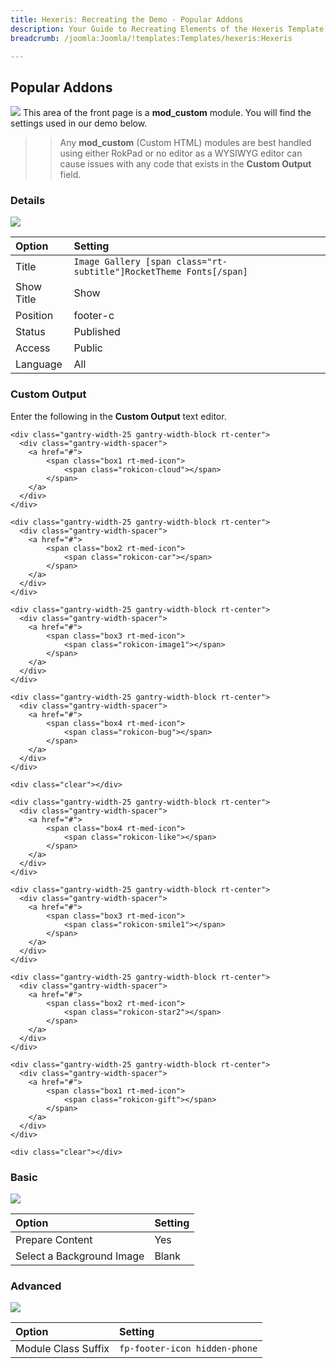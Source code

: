 ```yaml
---
title: Hexeris: Recreating the Demo - Popular Addons
description: Your Guide to Recreating Elements of the Hexeris Template for Joomla
breadcrumb: /joomla:Joomla/!templates:Templates/hexeris:Hexeris

---
```


Popular Addons
----
![][demo]
This area of the front page is a **mod_custom** module. You will find the settings used in our demo below.

>> Any **mod_custom** (Custom HTML) modules are best handled using either RokPad or no editor as a WYSIWYG editor can cause issues with any code that exists in the **Custom Output** field.

### Details
![][demo2]

| Option     | Setting                                                            |
| :--------- | :----------------------------------------------------------------- |
| Title      | `Image Gallery [span class="rt-subtitle"]RocketTheme Fonts[/span]` |
| Show Title | Show                                                               |
| Position   | footer-c                                                           |
| Status     | Published                                                          |
| Access     | Public                                                             |
| Language   | All                                                                |

### Custom Output
Enter the following in the **Custom Output** text editor.

~~~
<div class="gantry-width-25 gantry-width-block rt-center">
  <div class="gantry-width-spacer">
    <a href="#">
		<span class="box1 rt-med-icon">
			<span class="rokicon-cloud"></span>
		</span>
    </a>
  </div>
</div>

<div class="gantry-width-25 gantry-width-block rt-center">
  <div class="gantry-width-spacer">
    <a href="#">
		<span class="box2 rt-med-icon">
			<span class="rokicon-car"></span>
		</span>
    </a>
  </div>
</div>

<div class="gantry-width-25 gantry-width-block rt-center">
  <div class="gantry-width-spacer">
    <a href="#">
		<span class="box3 rt-med-icon">
			<span class="rokicon-image1"></span>
		</span>
    </a>
  </div>
</div>

<div class="gantry-width-25 gantry-width-block rt-center">
  <div class="gantry-width-spacer">
    <a href="#">
		<span class="box4 rt-med-icon">
			<span class="rokicon-bug"></span>
		</span>
    </a>
  </div>
</div>

<div class="clear"></div>

<div class="gantry-width-25 gantry-width-block rt-center">
  <div class="gantry-width-spacer">
    <a href="#">
		<span class="box4 rt-med-icon">
			<span class="rokicon-like"></span>
		</span>
    </a>
  </div>
</div>

<div class="gantry-width-25 gantry-width-block rt-center">
  <div class="gantry-width-spacer">
    <a href="#">
		<span class="box3 rt-med-icon">
			<span class="rokicon-smile1"></span>
		</span>
    </a>
  </div>
</div>

<div class="gantry-width-25 gantry-width-block rt-center">
  <div class="gantry-width-spacer">
    <a href="#">
		<span class="box2 rt-med-icon">
			<span class="rokicon-star2"></span>
		</span>
    </a>
  </div>
</div>

<div class="gantry-width-25 gantry-width-block rt-center">
  <div class="gantry-width-spacer">
    <a href="#">
		<span class="box1 rt-med-icon">
			<span class="rokicon-gift"></span>
		</span>
    </a>
  </div>
</div>

<div class="clear"></div>
~~~

### Basic
![][demo3]

| Option                    | Setting |
| :------------------------ | :------ |
| Prepare Content           | Yes     |
| Select a Background Image | Blank   |

### Advanced
![][demo4]

| Option              | Setting                       |  
| :------------------ | :---------------------------- |  
| Module Class Suffix | `fp-footer-icon hidden-phone` |    

[demo]: assets/demo_10.jpeg
[demo2]: assets/gallery_1.jpeg
[demo3]: assets/gallery_2.jpeg
[demo4]: assets/gallery_3.jpeg